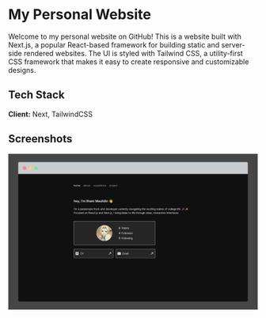 
# My Personal Website

Welcome to my personal website on GitHub! This is a website built with Next.js, a popular React-based framework for building static and server-side rendered websites. The UI is styled with Tailwind CSS, a utility-first CSS framework that makes it easy to create responsive and customizable designs.


## Tech Stack

**Client:** Next, TailwindCSS



## Screenshots

![App Screenshot](assets/ss-porto.png)

